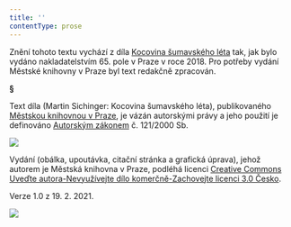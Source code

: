 ```yaml
---
title: ''
contentType: prose
---
```


<section>

Znění tohoto textu vychází z díla [Kocovina šumavského léta](https://search.mlp.cz/cz/titul/kocovina-sumavskeho-leta/4408365/#/getPodobneTituly=deskriptory-eq:1644-amp:key-eq:4408365) tak, jak bylo vydáno nakladatelstvím 65. pole v Praze v roce 2018. Pro potřeby vydání Městské knihovny v Praze byl text redakčně zpracován.

**§**

Text díla (Martin Sichinger: Kocovina šumavského léta), publikovaného [Městskou knihovnou v Praze](https://www.mlp.cz/cz/), je vázán autorskými právy a jeho použití je definováno [Autorským zákonem](https://www.mkcr.cz/predpisy-zakonu-709.html) č. 121/2000 Sb.

![](../Images/image001.jpg)

Vydání (obálka, upoutávka, citační stránka a grafická úprava), jehož autorem je Městská knihovna v Praze, podléhá licenci [Creative Commons Uveďte autora-Nevyužívejte dílo komerčně-Zachovejte licenci 3.0 Česko](https://creativecommons.org/licenses/by-nc-sa/3.0/cz/).

Verze 1.0 z 19. 2. 2021.

</section>

<section>

![](../Images/image002.jpg)

</section>
